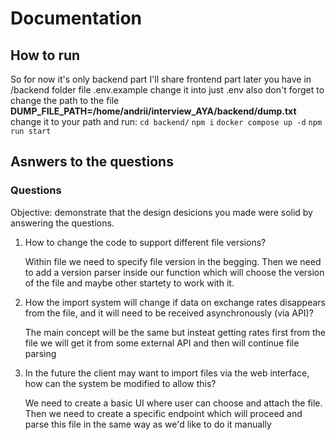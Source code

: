 # Documentation

## How to run
So for now it's only backend part I'll share frontend part later you have in /backend folder file .env.example change it into just .env also don't forget to change the path to the file 
**DUMP_FILE_PATH=/home/andrii/interview_AYA/backend/dump.txt** change it to your path
and run:
`cd backend/`
`npm i`
`docker compose up -d`
`npm run start`

## Asnwers to the questions
### Questions

Objective: demonstrate that the design desicions you made were solid by
answering the questions.

1. How to change the code to support different file versions?

   Within file we need to specify file version in the begging. Then we
   need to add a version parser inside our function which will choose the version
   of the file and maybe other startety to work with it.

2. How the import system will change if data on exchange rates disappears from
   the file, and it will need to be received asynchronously (via API)? 
   
   The main concept will be the same but insteat getting rates first from
   the file we will get it from some external API and then will continue file
   parsing

3. In the future the client may want to import files via the web interface,
   how can the system be modified to allow this?

   We need to create a basic UI where user can choose and attach the file. Then we need to 
   create a specific endpoint which will proceed and parse this file in the same way as we'd
   like to do it manually
